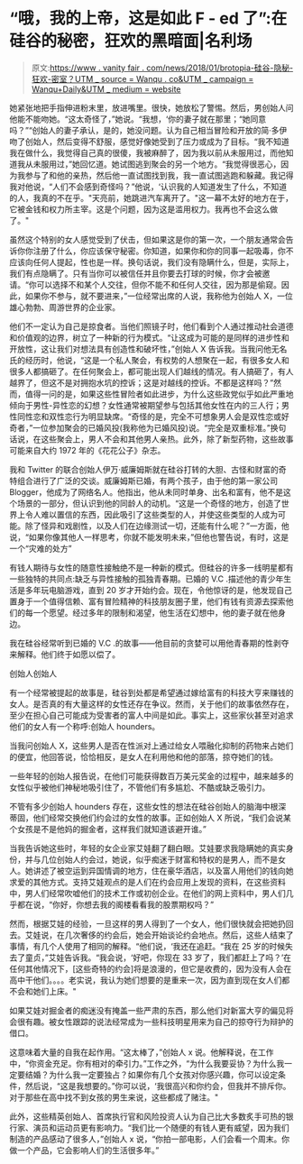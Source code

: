 # “哦，我的上帝，这是如此 F - ed 了”:在硅谷的秘密，狂欢的黑暗面|名利场

> 原文:[https://www . vanity fair . com/news/2018/01/brotopia-硅谷-隐秘-狂欢-密室？UTM _ source = Wanqu . co&UTM _ campaign = Wanqu+Daily&UTM _ medium = website](https://www.vanityfair.com/news/2018/01/brotopia-silicon-valley-secretive-orgiastic-inner-sanctum?utm_source=wanqu.co&utm_campaign=Wanqu+Daily&utm_medium=website)

她紧张地把手指伸进粉末里，放进嘴里。很快，她放松了警惕。然后，男创始人问他能不能吻她。“这太奇怪了，”她说。“我想，‘你的妻子就在那里；“她同意吗？”“创始人的妻子承认，是的，她没问题。认为自己相当冒险和开放的简·多伊吻了创始人，然后变得不舒服，感觉好像她受到了压力或成为了目标。“我不知道我在做什么，我觉得自己真的很傻，我被麻醉了，因为我以前从未服用过，而他知道我从未服用过，”她回忆道。她试图逃到聚会的另一个地方。“我觉得很恶心，因为我参与了和他的亲热，然后他一直试图找到我，我一直试图逃跑和躲藏。我记得我对他说，“人们不会感到奇怪吗？”他说，‘认识我的人知道发生了什么，不知道的人，我真的不在乎。"天亮前，她跳进汽车离开了。"这一幕不太好的地方在于，它被金钱和权力所主宰。这是个问题，因为这是滥用权力。我再也不会这么做了。"

虽然这个特别的女人感觉受到了伏击，但如果这是你的第一次，一个朋友通常会告诉你你注册了什么，你应该保守秘密。你知道，如果你和你的同事一起吸毒，你不应该向任何人提起，性也是一样。换句话说，我们没有隐瞒什么，但是，实际上，我们有点隐瞒了。只有当你可以被信任并且你要去打球的时候，你才会被邀请。“你可以选择不和某个人交往，但你不能不和任何人交往，因为那是偷窥。因此，如果你不参与，就不要进来，”一位经常出席的人说，我称他为创始人 X，一位雄心勃勃、周游世界的企业家。

他们不一定认为自己是掠食者。当他们照镜子时，他们看到个人通过推动社会道德和价值观的边界，树立了一种新的行为模式。“让这成为可能的是同样的进步性和开放性，这让我们对想法具有创造性和破坏性，”创始人 X 告诉我。当我问他无名氏的经历时，他说，“这是一个私人聚会，有权势的人想聚在一起，有很多女人和很多人都搞砸了。在任何聚会上，都可能出现人们越线的情况。有人搞砸了，有人越界了，但这不是对拥抱水坑的控诉；这是对越线的控诉。不都是这样吗？”然而，值得一问的是，如果这些性冒险者如此进步，为什么这些政党似乎如此严重地倾向于男性-异性恋的幻想？女性通常被期望参与包括其他女性在内的三人行；男性同性恋和双性恋行为明显缺席。“奇怪的是，完全不可想象男人会是双性恋或好奇者，”一位参加聚会的已婚风投(我称他为已婚风投)说。“完全是双重标准。”换句话说，在这些聚会上，男人不会和其他男人亲热。此外，除了新型药物，这些故事可能来自大约 1972 年的《花花公子》杂志。

我和 Twitter 的联合创始人伊万·威廉姆斯就在硅谷打转的大胆、古怪和财富的奇特组合进行了广泛的交谈。威廉姆斯已婚，有两个孩子，由于他的第一家公司 Blogger，他成为了网络名人。他指出，他从未同时单身、出名和富有，他不是这个场景的一部分，但认识到他的同龄人的动机。“这是一个奇怪的地方，创造了世界上令人难以置信的东西，因此吸引了这些类型的人，并使这些类型的人成为可能。除了怪异和戏剧性，以及人们在边缘测试一切，还能有什么呢？”一方面，他说，“如果你像其他人一样思考，你就不能发明未来，”但他也警告说，有时，这是一个“灾难的处方”

有钱人期待与女性的随意性接触绝不是一种新的模式。但硅谷的许多一线明星都有一些独特的共同点:缺乏与异性接触的孤独青春期。已婚的 V.C .描述他的青少年生活是多年玩电脑游戏，直到 20 岁才开始约会。现在，令他惊讶的是，他发现自己置身于一个值得信赖、富有冒险精神的科技朋友圈子里，他们有钱有资源去探索他们的每一个愿望。经过多年的限制和渴望，他生活在幻想中，他的妻子就在他身边。

我在硅谷经常听到已婚的 V.C .的故事——他目前的贪婪可以用他青春期的性剥夺来解释。他们终于如愿以偿了。

创始人创始人

有一个经常被提起的故事是，硅谷到处都是希望通过嫁给富有的科技大亨来赚钱的女人。是否真的有大量这样的女性还存在争议。然而，关于他们的故事依然存在，至少在担心自己可能成为受害者的富人中间是如此。事实上，这些家伙甚至对追求他们的女人有一个称呼:创始人 hounders。

当我问创始人 X，这些男人是否在性派对上通过给女人喂融化抑制的药物来占她们的便宜，他回答说，恰恰相反，是女人在利用他和他的部落，掠夺她们的钱。

一些年轻的创始人报告说，在他们可能获得数百万美元奖金的过程中，越来越多的女性似乎被他们神秘地吸引住了，不管他们有多尴尬、不酷或缺乏吸引力。

不管有多少创始人 hounders 存在，这些女性的想法在硅谷创始人的脑海中根深蒂固，他们经常交换他们约会过的女性的故事。正如创始人 X 所说，“我们会说某个女孩是不是他妈的掘金者，这样我们就知道该避开谁。”

当我告诉她这些时，年轻的女企业家艾娃翻了翻白眼。艾娃要求我隐瞒她的真实身份，并与几位创始人约会过，她说，似乎痴迷于财富和特权的是男人，而不是女人。她讲述了被空运到异国情调的地方，住在豪华酒店，以及富人用他们的钱向她求爱的其他方式。支持艾娃观点的是人们在约会应用上发现的资料，在这些资料中，男人们经常吹嘘他们的技术工作或初创企业。在他们的网上资料中，男人们几乎都在说，“你好，你想去我的阁楼看看我的股票期权吗？”

然而，根据艾娃的经验，一旦这样的男人得到了一个女人，他们很快就会把她扔回去。艾娃说，在几次奢侈的约会后，她会开始谈论约会地点。然后，这些人结束了事情，有几个人使用了相同的解释。“他们说，‘我还在追赶。“我在 25 岁的时候失去了童贞，”艾娃告诉我。“我会说，‘好吧，你现在 33 岁了，我们都赶上了吗？’在任何其他情况下，[这些奇特的约会]将是浪漫的，但它是收费的，因为没有人会在高中干他们。。。。老实说，我认为她们想要的是重来一次，因为直到现在女人们都不会和她们上床。"

如果艾娃对掘金者的痴迷没有掩盖一些严肃的东西，那么他们对新富大亨的偏见将会很有趣。被女性跟踪的说法经常成为一些科技明星用来为自己的掠夺行为辩护的借口。

这意味着大量的自我在起作用。“这太棒了，”创始人 x 说。他解释说，在工作中，“你资金充足。你有相对的牵引力。”工作之外，“为什么我要妥协？为什么我一定要结婚？为什么我一定要独占？如果你有几个女孩对你感兴趣，你可以设定条件，然后说，“这是我想要的。”你可以说，‘我很高兴和你约会，但我并不排斥你。对于那些在高中找不到女孩的男生来说，这些都成了赌注。"

此外，这些精英创始人、首席执行官和风险投资人认为自己比大多数炙手可热的银行家、演员和运动员更有影响力。“我们比一个随便的有钱人更有威望，因为我们制造的产品感动了很多人，”创始人 x 说，“你拍一部电影，人们会看一个周末。你做一个产品，它会影响人们的生活很多年。”